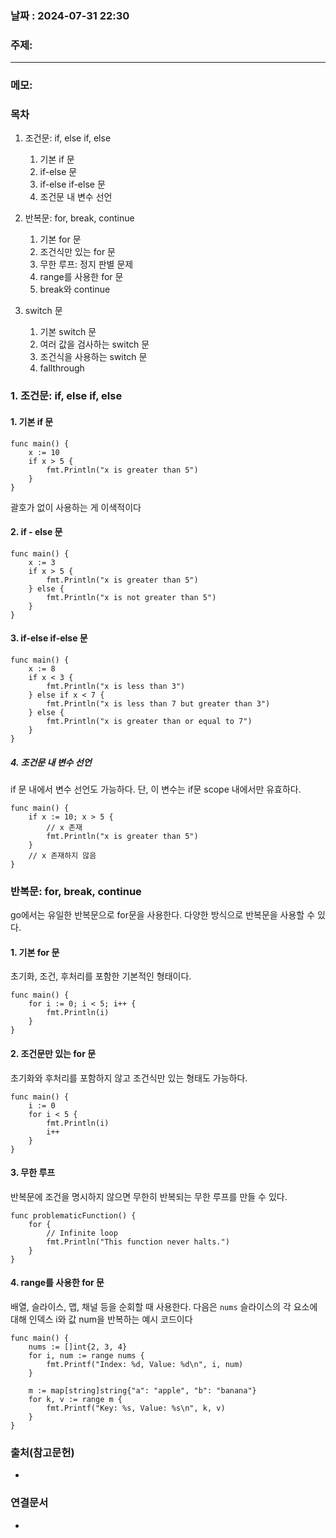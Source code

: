 
### 날짜 : 2024-07-31 22:30

### 주제: 

---
### 메모: 
### 목차
1. 조건문: if, else if, else
    1. 기본 if 문
    2. if-else 문
    3. if-else if-else 문
    4. 조건문 내 변수 선언

2. 반복문: for, break, continue
    1. 기본 for 문
    2. 조건식만 있는 for 문
    3. 무한 루프: 정지 판별 문제
    4. range를 사용한 for 문
    5. break와 continue
3. switch 문
    1. 기본 switch 문
    2. 여러 값을 검사하는 switch 문
    3. 조건식을 사용하는 switch 문
    4. fallthrough

### 1. 조건문: if, else if, else
#### 1. 기본 if 문
```
func main() {
	x := 10
	if x > 5 {
		fmt.Println("x is greater than 5")
	}
}
```
괄호가 없이 사용하는 게 이색적이다
#### 2. if - else 문
```
func main() {
	x := 3
	if x > 5 {
		fmt.Println("x is greater than 5")
	} else {
		fmt.Println("x is not greater than 5")
	}
}
```

#### 3. if-else if-else 문
```
func main() {
	x := 8
	if x < 3 {
		fmt.Println("x is less than 3")
	} else if x < 7 {
		fmt.Println("x is less than 7 but greater than 3")
	} else {
		fmt.Println("x is greater than or equal to 7")
	}
}
```

##### 4. 조건문 내 변수 선언
if 문 내에서 변수 선언도 가능하다.
단, 이 변수는 if문 scope 내에서만 유효하다.
```
func main() {
	if x := 10; x > 5 {
        // x 존재 
		fmt.Println("x is greater than 5")
	}
    // x 존재하지 않음
}
```

### 반복문: for, break, continue
go에서는 유일한 반복문으로 for문을 사용한다.
다양한 방식으로 반복문을 사용할 수 있다.
#### 1. 기본 for 문
초기화, 조건, 후처리를 포함한 기본적인 형태이다.
```
func main() {
	for i := 0; i < 5; i++ {
		fmt.Println(i)
	}
}
```

#### 2. 조건문만 있는 for 문
초기화와 후처리를 포함하지 않고 조건식만 있는 형태도 가능하다.
```
func main() {
	i := 0
	for i < 5 {
		fmt.Println(i)
		i++
	}
}
```

#### 3. 무한 루프
반복문에 조건을 명시하지 않으면 무한히 반복되는 무한 루프를 만들 수 있다.
```
func problematicFunction() {
	for {
		// Infinite loop
		fmt.Println("This function never halts.")
	}
}
```

#### 4. range를 사용한 for 문
배열, 슬라이스, 맵, 채널 등을 순회할 때 사용한다. 다음은 `nums` 슬라이스의 각 요소에 대해 인덱스 i와 값 num을 반복하는 예시 코드이다
```
func main() {
	nums := []int{2, 3, 4}
	for i, num := range nums {
		fmt.Printf("Index: %d, Value: %d\n", i, num)
	}

	m := map[string]string{"a": "apple", "b": "banana"}
	for k, v := range m {
		fmt.Printf("Key: %s, Value: %s\n", k, v)
	}
}
```


### 출처(참고문헌)
-

### 연결문서
-